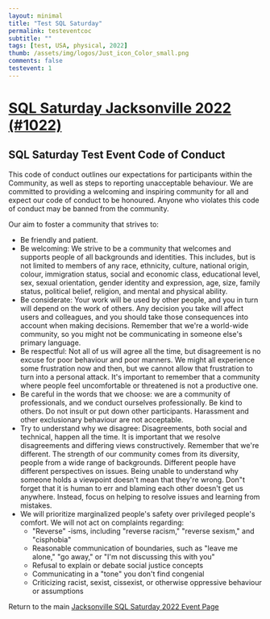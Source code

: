 ```yaml
---
layout: minimal
title: "Test SQL Saturday"
permalink: testeventcoc
subtitle: ""
tags: [test, USA, physical, 2022]
thumb: /assets/img/logos/Just_icon_Color_small.png
comments: false
testevent: 1
---
```

# [SQL Saturday Jacksonville 2022 (#1022)](https://sqlsaturday.com/2022-05-14-sqlsaturday1022/)


## SQL Saturday Test Event Code of Conduct

This code of conduct outlines our expectations for participants within the Community, as well as steps to reporting unacceptable behaviour. We are committed to providing a welcoming and inspiring community for all and expect our code of conduct to be honoured. Anyone who violates this code of conduct may be banned from the community.

Our aim to foster a community that strives to:

- Be friendly and patient.
- Be welcoming: We strive to be a community that welcomes and supports people of all backgrounds and identities. This includes, but is not limited to members of any race, ethnicity, culture, national origin, colour, immigration status, social and economic class, educational level, sex, sexual orientation, gender identity and expression, age, size, family status, political belief, religion, and mental and physical ability.
- Be considerate: Your work will be used by other people, and you in turn will depend on the work of others. Any decision you take will affect users and colleagues, and you should take those consequences into account when making decisions. Remember that we're a world-wide community, so you might not be communicating in someone else's primary language.
- Be respectful: Not all of us will agree all the time, but disagreement is no excuse for poor behaviour and poor manners. We might all experience some frustration now and then, but we cannot allow that frustration to turn into a personal attack. It's important to remember that a community where people feel uncomfortable or threatened is not a productive one.
- Be careful in the words that we choose: we are a community of professionals, and we conduct ourselves professionally. Be kind to others. Do not insult or put down other participants. Harassment and other exclusionary behaviour are not acceptable.
- Try to understand why we disagree: Disagreements, both social and technical, happen all the time. It is important that we resolve disagreements and differing views constructively. Remember that we're different. The strength of our community comes from its diversity, people from a wide range of backgrounds. Different people have different perspectives on issues. Being unable to understand why someone holds a viewpoint doesn't mean that they're wrong. Don"t forget that it is human to err and blaming each other doesn't get us anywhere. Instead, focus on helping to resolve issues and learning from mistakes.
- We will prioritize marginalized people's safety over privileged people's comfort. We will not act on complaints regarding:
    - "Reverse" -isms, including "reverse racism," "reverse sexism," and "cisphobia"
    - Reasonable communication of boundaries, such as "leave me alone," "go away," or "I'm not discussing this with you"
    - Refusal to explain or debate social justice concepts
    - Communicating in a "tone" you don't find congenial
    - Criticizing racist, sexist, cissexist, or otherwise oppressive behaviour or assumptions
    
Return to the main <a href="https://sqlsaturday.com/2022-05-14-sqlsaturday1022/">Jacksonville SQL Saturday 2022 Event Page</a>